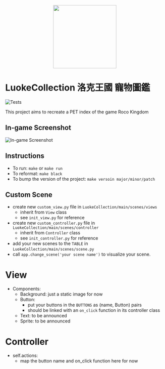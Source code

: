 <p align="center">
<a href="https://github.com/LuokeKingdom/LuokeCollection/projects/1">
<img align="center" src="https://user-images.githubusercontent.com/55712285/178427638-626dd05c-06fc-46ac-83b2-8a76bff98443.png" width="200"/>
</a>
</p>

# LuokeCollection 洛克王國 寵物圖鑑
![Tests](https://github.com/LuokeKingdom/LuokeCollection/actions/workflows/ci.yml/badge.svg)

This project aims to recreate a PET index of the game Roco Kingdom

## In-game Screenshot
![In-game Screenshot](https://user-images.githubusercontent.com/55712285/178428547-2d43b702-726f-4df1-aa74-60519304d84b.png)
## Instructions
* To run: `make` or `make run`
* To reformat: `make black`
* To bump the version of the project: `make versoin major/minor/patch` 

## Custom Scene
- create new `custom_view.py` file in `LuokeCollection/main/scenes/views`
    - inherit from `View` class
    - see `init_view.py` for reference
- create new `custom_controller.py` file in `LuokeCollection/main/scenes/controller`
    - inherit from `Controller` class
    - see `init_controller.py` for reference
- add your new scenes to the `TABLE` in `LuokeCollection/main/scenes/scene.py`
- call `app.change_scene('your scene name')` to visualize your scene.

# View
- Components:
    - Background: just a static image for now
    - Button: 
        - put your buttons in the `BUTTONS` as (name, Button) pairs
        - should be linked with an `on_click` function in its controller class
    - Text: to be announced
    - Sprite: to be announced

# Controller
- self.actions:
    - map the button name and on_click function here for now
